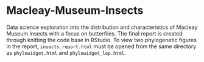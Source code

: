 # Macleay-Museum-Insects
Data science exploration into the distribution and characteristics of Macleay Museum insects with a focus on butterflies. The final report is created through knitting the code base in RStudio.
To view two phylogenetic figures in the report, `insects_report.html` must be opened from the same directory as `phylowidget.html` and `phylowidget_lep.html`.
